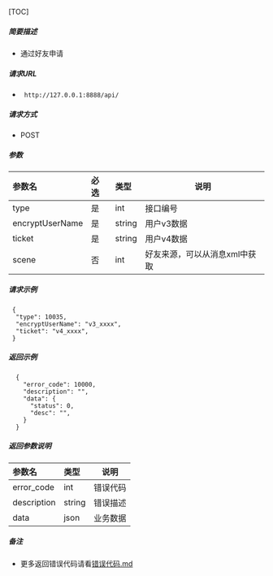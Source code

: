 

[TOC]
    
##### 简要描述

- 通过好友申请

##### 请求URL
- ` http://127.0.0.1:8888/api/`
  
##### 请求方式
- POST 

##### 参数

| 参数名             | 必选 | 类型     | 说明               |
|:----------------|:---|:-------|------------------|
| type            | 是  | int    | 接口编号             |
| encryptUserName | 是  | string | 用户v3数据           |
| ticket          | 是  | string | 用户v4数据           |
| scene           | 否  | int    | 好友来源，可以从消息xml中获取 |

##### 请求示例

```
 {
  "type": 10035,
  "encryptUserName": "v3_xxxx",
  "ticket": "v4_xxxx",
 } 
```

##### 返回示例 

``` 
  {
    "error_code": 10000,
    "description": "",
    "data": {
      "status": 0,
      "desc": "",
    }
  }
```

##### 返回参数说明 

|参数名|类型|说明|
|:-----  |:-----|-----                           |
|error_code |int   |错误代码  |
|description|string|错误描述|
|data|json|业务数据|

##### 备注 

- 更多返回错误代码请看[错误代码.md](../错误代码.md)






